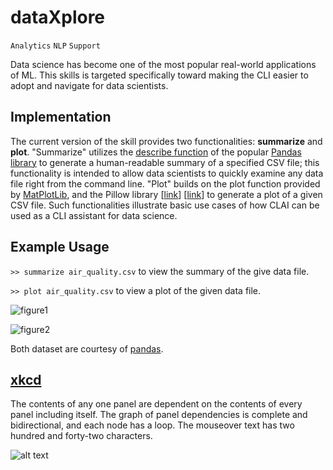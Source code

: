 # dataXplore

`Analytics` `NLP` `Support`

Data science has become one of the most popular real-world applications of ML. This skills is targeted specifically 
toward making the CLI easier to adopt and navigate for data scientists.

## Implementation

The current version of the skill provides two functionalities: **summarize** and **plot**. 
"Summarize" utilizes the [describe function](https://pandas.pydata.org/pandas-docs/stable/reference/api/pandas.DataFrame.describe.html) of the popular 
[Pandas library](https://pandas.pydata.org/pandas-docs/stable/index.html) to 
generate a human-readable summary of a specified CSV file; this functionality is intended to allow data scientists
to quickly examine any data file right from the command line. "Plot" builds on the plot function provided by 
[MatPlotLib](https://ieeexplore.ieee.org/document/4160265), 
and the Pillow library [[link](https://pillow.readthedocs.io/en/stable/index.html)] 
[[link](https://www.pythonware.com/products/pil/)] 
to generate a plot of a given CSV file. Such functionalities illustrate basic use cases
of how CLAI can be used as a CLI assistant for data science.

## Example Usage

`>> summarize air_quality.csv` to view the summary of the give data file. 

`>> plot air_quality.csv` to view a plot of the given data file. 

![figure1](https://www.dropbox.com/s/lin379uw2nc0ts9/dx_summarize_plot_test.png?raw=1) 

![figure2](https://www.dropbox.com/s/j4xxme9eaj92mh5/dx_summarize_plot_airQuality.png?raw=1)

Both dataset are courtesy of [pandas](http://pandas.pydata.org/).

## [xkcd](https://uni.xkcd.com/)
The contents of any one panel are dependent on the contents of every panel including itself. The graph of panel dependencies is complete and bidirectional, and each node has a loop. The mouseover text has two hundred and forty-two characters.

![alt text](https://imgs.xkcd.com/comics/self_description.png "The contents of any one panel are dependent on the contents of every panel including itself. The graph of panel dependencies is complete and bidirectional, and each node has a loop. The mouseover text has two hundred and forty-two characters.")
